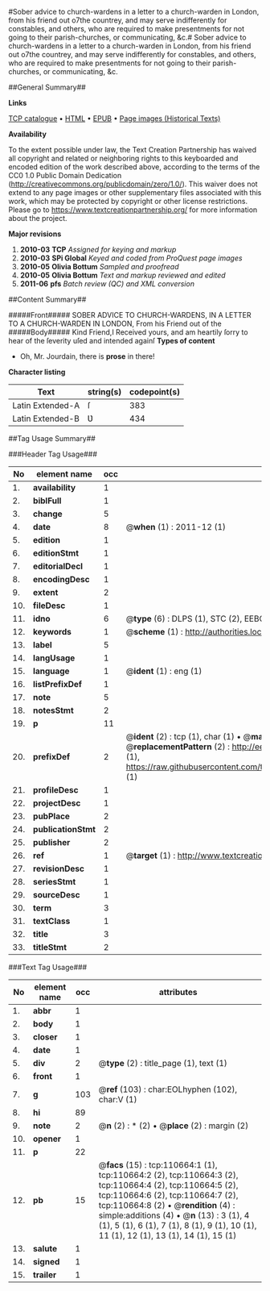 #Sober advice to church-wardens in a letter to  a church-warden in London, from his friend out o7the countrey, and may serve indifferently for constables, and others, who are required to make presentments for not going to their parish-churches, or communicating, &c.#
Sober advice to church-wardens in a letter to  a church-warden in London, from his friend out o7the countrey, and may serve indifferently for constables, and others, who are required to make presentments for not going to their parish-churches, or communicating, &c.

##General Summary##

**Links**

[TCP catalogue](http://www.ota.ox.ac.uk/tcp/)  • 
[HTML](http://tei.it.ox.ac.uk/tcp/Texts-HTML/free/A60/A60706.html)  • 
[EPUB](http://tei.it.ox.ac.uk/tcp/Texts-EPUB/free/A60/A60706.epub) • 
[Page images (Historical Texts)](https://historicaltexts.jisc.ac.uk/eebo-31355770e)

**Availability**

To the extent possible under law, the Text Creation Partnership has waived all copyright and related or neighboring rights to this keyboarded and encoded edition of the work described above, according to the terms of the CC0 1.0 Public Domain Dedication (http://creativecommons.org/publicdomain/zero/1.0/). This waiver does not extend to any page images or other supplementary files associated with this work, which may be protected by copyright or other license restrictions. Please go to https://www.textcreationpartnership.org/ for more information about the project.

**Major revisions**

1. __2010-03__ __TCP__ *Assigned for keying and markup*
1. __2010-03__ __SPi Global__ *Keyed and coded from ProQuest page images*
1. __2010-05__ __Olivia Bottum__ *Sampled and proofread*
1. __2010-05__ __Olivia Bottum__ *Text and markup reviewed and edited*
1. __2011-06__ __pfs__ *Batch review (QC) and XML conversion*

##Content Summary##

#####Front#####
SOBER ADVICE TO CHURCH-WARDENS, IN A LETTER TO A CHURCH-WARDEN IN LONDON, From his Friend out of the
#####Body#####
Kind Friend,I Received yours, and am heartily ſorry to hear of the ſeverity uſed and intended againſ
**Types of content**

  * Oh, Mr. Jourdain, there is **prose** in there!

**Character listing**


|Text|string(s)|codepoint(s)|
|---|---|---|
|Latin Extended-A|ſ|383|
|Latin Extended-B|Ʋ|434|

##Tag Usage Summary##

###Header Tag Usage###

|No|element name|occ|attributes|
|---|---|---|---|
|1.|__availability__|1||
|2.|__biblFull__|1||
|3.|__change__|5||
|4.|__date__|8| @__when__ (1) : 2011-12 (1)|
|5.|__edition__|1||
|6.|__editionStmt__|1||
|7.|__editorialDecl__|1||
|8.|__encodingDesc__|1||
|9.|__extent__|2||
|10.|__fileDesc__|1||
|11.|__idno__|6| @__type__ (6) : DLPS (1), STC (2), EEBO-CITATION (1), OCLC (1), VID (1)|
|12.|__keywords__|1| @__scheme__ (1) : http://authorities.loc.gov/ (1)|
|13.|__label__|5||
|14.|__langUsage__|1||
|15.|__language__|1| @__ident__ (1) : eng (1)|
|16.|__listPrefixDef__|1||
|17.|__note__|5||
|18.|__notesStmt__|2||
|19.|__p__|11||
|20.|__prefixDef__|2| @__ident__ (2) : tcp (1), char (1)  •  @__matchPattern__ (2) : ([0-9\-]+):([0-9IVX]+) (1), (.+) (1)  •  @__replacementPattern__ (2) : http://eebo.chadwyck.com/downloadtiff?vid=$1&page=$2 (1), https://raw.githubusercontent.com/textcreationpartnership/Texts/master/tcpchars.xml#$1 (1)|
|21.|__profileDesc__|1||
|22.|__projectDesc__|1||
|23.|__pubPlace__|2||
|24.|__publicationStmt__|2||
|25.|__publisher__|2||
|26.|__ref__|1| @__target__ (1) : http://www.textcreationpartnership.org/docs/. (1)|
|27.|__revisionDesc__|1||
|28.|__seriesStmt__|1||
|29.|__sourceDesc__|1||
|30.|__term__|3||
|31.|__textClass__|1||
|32.|__title__|3||
|33.|__titleStmt__|2||


###Text Tag Usage###

|No|element name|occ|attributes|
|---|---|---|---|
|1.|__abbr__|1||
|2.|__body__|1||
|3.|__closer__|1||
|4.|__date__|1||
|5.|__div__|2| @__type__ (2) : title_page (1), text (1)|
|6.|__front__|1||
|7.|__g__|103| @__ref__ (103) : char:EOLhyphen (102), char:V (1)|
|8.|__hi__|89||
|9.|__note__|2| @__n__ (2) : * (2)  •  @__place__ (2) : margin (2)|
|10.|__opener__|1||
|11.|__p__|22||
|12.|__pb__|15| @__facs__ (15) : tcp:110664:1 (1), tcp:110664:2 (2), tcp:110664:3 (2), tcp:110664:4 (2), tcp:110664:5 (2), tcp:110664:6 (2), tcp:110664:7 (2), tcp:110664:8 (2)  •  @__rendition__ (4) : simple:additions (4)  •  @__n__ (13) : 3 (1), 4 (1), 5 (1), 6 (1), 7 (1), 8 (1), 9 (1), 10 (1), 11 (1), 12 (1), 13 (1), 14 (1), 15 (1)|
|13.|__salute__|1||
|14.|__signed__|1||
|15.|__trailer__|1||
